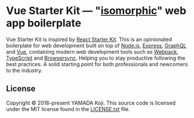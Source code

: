 # Vue Starter Kit — "[isomorphic](http://nerds.airbnb.com/isomorphic-javascript-future-web-apps/)" web app boilerplate

Vue Starter Kit is inspired by [React Starter
Kit](https://github.com/kriasoft/react-starter-kit). This is an
opinionated boilerplate for web development built on top of
[Node.js](https://nodejs.org), [Express](https://expressjs.com),
[GraphQL](https://graphql.org) and [Vue](https://vuejs.org),
containing modern web development tools such as
[Webpack](https://webpack.js.org),
[TypeScript](https://www.typescriptlang.org) and
[Browsersync](https://browsersync.io). Helping you to stay productive
following the best practices. A solid starting point for both
professionals and newcomers to the industry.

## License

Copyright © 2018-present YAMADA Koji. This source code is licensed
under the MIT license found in the
[LICENSE.txt](https://github.com/kou6yama/vue-starter-kit/blob/master/LICENSE.txt)
file.
